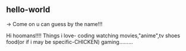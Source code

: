 ## hello-world
-> Come on u can guess by the name!!!


Hi hoomans!!!!
Things i love-
coding
watching movies,"anime",tv shoes
food(or if i may be specific-CHICKEN)
gaming.........
